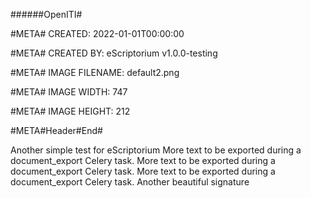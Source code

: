 ######OpenITI#


#META# CREATED: 2022-01-01T00:00:00

#META# CREATED BY: eScriptorium v1.0.0-testing

#META# IMAGE FILENAME: default2.png

#META# IMAGE WIDTH: 747

#META# IMAGE HEIGHT: 212


#META#Header#End#

Another simple test for eScriptorium
More text to be exported during a document_export Celery task.
More text to be exported during a document_export Celery task.
More text to be exported during a document_export Celery task.
Another beautiful signature

